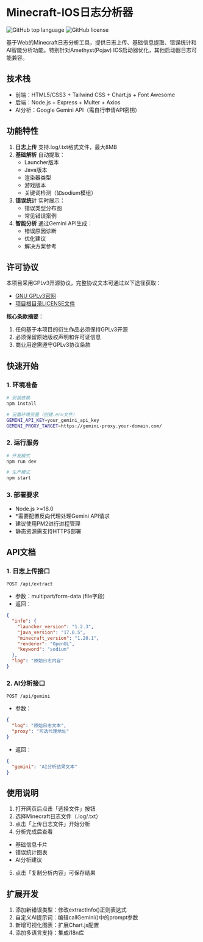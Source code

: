 # Minecraft-IOS日志分析器

![GitHub top language](https://github.com/LanRhyme/Web-MinecraftLogAnalyzer)
![GitHub license](https://img.shields.io/badge/license-GPLv3-blue.svg)

基于Web的Minecraft日志分析工具，提供日志上传、基础信息提取、错误统计和AI智能分析功能。特别针对Amethyst(Pojav) IOS启动器优化，其他启动器日志可能兼容。

## 技术栈
- 前端：HTML5/CSS3 + Tailwind CSS + Chart.js + Font Awesome
- 后端：Node.js + Express + Multer + Axios
- AI分析：Google Gemini API（需自行申请API密钥）

## 功能特性
1. **日志上传** 支持.log/.txt格式文件，最大8MB
2. **基础解析** 自动提取：
   - Launcher版本
   - Java版本
   - 渲染器类型
   - 游戏版本
   - 关键词检测（如sodium模组）
3. **错误统计** 实时展示：
   - 错误类型分布图
   - 常见错误案例
4. **智能分析** 通过Gemini API生成：
   - 错误原因诊断
   - 优化建议
   - 解决方案参考

## 许可协议
本项目采用GPLv3开源协议，完整协议文本可通过以下途径获取：
- [GNU GPLv3官网](https://www.gnu.org/licenses/gpl-3.0.en.html)
- [项目根目录LICENSE文件](./LICENSE)

**核心条款摘要**：
1. 任何基于本项目的衍生作品必须保持GPLv3开源
2. 必须保留原始版权声明和许可证信息
3. 商业用途需遵守GPLv3协议条款

## 快速开始

### 1. 环境准备
```bash
# 安装依赖
npm install

# 设置环境变量（创建.env文件）
GEMINI_API_KEY=your_gemini_api_key
GEMINI_PROXY_TARGET=https://gemini-proxy.your-domain.com/
```

### 2. 运行服务
```bash
# 开发模式
npm run dev

# 生产模式
npm start
```

### 3. 部署要求
* Node.js >=18.0
* *需要配置反向代理处理Gemini API请求
* 建议使用PM2进行进程管理
* 静态资源需支持HTTPS部署

## API文档

### 1. 日志上传接口
`POST /api/extract`
* 参数：multipart/form-data (file字段)
* 返回：

```json
{
  "info": {
    "launcher_version": "1.2.3",
    "java_version": "17.0.5",
    "minecraft_version": "1.20.1",
    "renderer": "OpenGL",
    "keyword": "sodium"
  },
  "log": "原始日志内容"
}
```

### 2. AI分析接口
`POST /api/gemini`
* 参数：
```json
{
  "log": "原始日志文本",
  "proxy": "可选代理地址"
}
```
- 返回：
```json
{
  "gemini": "AI分析结果文本"
}
```
## 使用说明
1. 打开网页后点击「选择文件」按钮
2. 选择Minecraft日志文件（.log/.txt）
3. 点击「上传日志文件」开始分析
4. 分析完成后查看
* 基础信息卡片
* 错误统计图表
* AI分析建议
5. 点击「复制分析内容」可保存结果

## 扩展开发
1. 添加新错误类型：修改extractInfo()正则表达式
2. 自定义AI提示词：编辑callGemini()中的prompt参数
3. 新增可视化图表：扩展Chart.js配置
4. 添加多语言支持：集成i18n库

